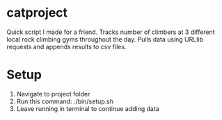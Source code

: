 # catproject
Quick script I made for a friend. Tracks number of climbers at 3 different local rock climbing gyms throughout the day. Pulls data using URLlib requests and appends results to csv files.

# Setup
1) Navigate to project folder
2) Run this command: ./bin/setup.sh
3) Leave running in terminal to continue adding data
